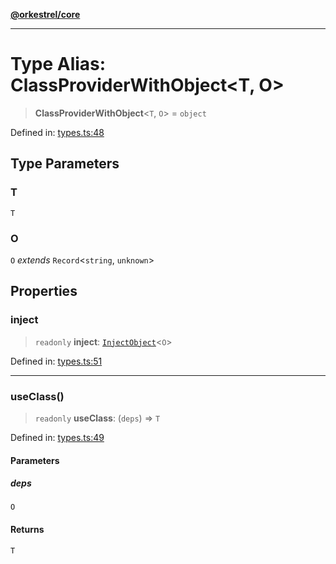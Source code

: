 [**@orkestrel/core**](../index.md)

***

# Type Alias: ClassProviderWithObject\<T, O\>

> **ClassProviderWithObject**\<`T`, `O`\> = `object`

Defined in: [types.ts:48](https://github.com/orkestrel/core/blob/7cc3e19bc4a1e6f96f153d7b931686981208a465/src/types.ts#L48)

## Type Parameters

### T

`T`

### O

`O` *extends* `Record`\<`string`, `unknown`\>

## Properties

### inject

> `readonly` **inject**: [`InjectObject`](InjectObject.md)\<`O`\>

Defined in: [types.ts:51](https://github.com/orkestrel/core/blob/7cc3e19bc4a1e6f96f153d7b931686981208a465/src/types.ts#L51)

***

### useClass()

> `readonly` **useClass**: (`deps`) => `T`

Defined in: [types.ts:49](https://github.com/orkestrel/core/blob/7cc3e19bc4a1e6f96f153d7b931686981208a465/src/types.ts#L49)

#### Parameters

##### deps

`O`

#### Returns

`T`
